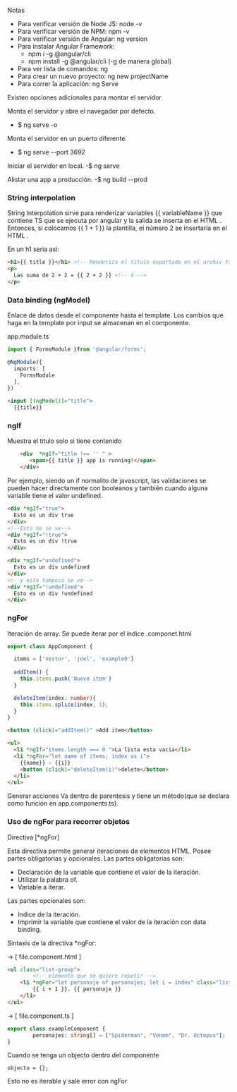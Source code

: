 Notas

* Para verificar versión de Node JS: node -v
* Para verificar versión de NPM: npm -v
* Para verificar versión de Angular: ng version
* Para instalar Angular Framework:
    - npm i -g @angular/cli
    - npm install -g @angular/cli (-g de manera global)
* Para ver lista de comandos: ng
* Para crear un nuevo proyecto: ng new projectName
* Para correr la aplicación: ng Serve




Existen opciones adicionales para montar el servidor

Monta el servidor y abre el navegador por defecto.
- $ ng serve -o

Monta el servidor en un puerto diferente.
- $ ng serve --port 3692

Iniciar el servidor en local.
-$ ng serve

Alistar una app a producción.
-$ ng build --prod 


### String interpolation

String Interpolation sirve para renderizar variables {{ variableName }} que contiene TS que se ejecuta por angular y la salida se inserta en el HTML .
Entonces, si colocamos {{ 1 + 1 }} la plantilla, el número 2 se insertaría en el HTML .

En un h1 seria asi:
```html
<h1>{{ title }}</h1> <!-- Renderiza el título exportado en el archiv ts -->
<p>
  Las suma de 2 + 2 = {{ 2 + 2 }} <!-- 4 -->
</p>


```

### Data binding (ngModel)

Enlace de datos desde el componente hasta el template. Los cambios que haga en la template por input se almacenan en el componente.

app.module.ts
```ts
import { FormsModule }from '@angular/forms';

@NgModule({
  imports: [
    FormsModule
  ],
})

```


```html
<input [(ngModel)]="title"> 
  {{title}}
```

### ngIf
Muestra el titulo solo si tiene contenido

```HTML
    <div  *ngIf="title !== '' " > 
       <span>{{ title }} app is running!</span>
    </div>
```
Por ejemplo, siendo un if normalito de javascript, las validaciones se pueden hacer directamente con booleanos y también cuando alguna variable tiene el valor undefined.

```html
<div *ngIf="true">
  Esto es un div true
</div>
<!--Esto no se ve-->
<div *ngIf="!true">
  Esto es un div !true
</div>

<div *ngIf="undefined">
  Esto es un div undefined
</div>
<!--y esto tampoco se ve-->
<div *ngIf="!undefined">
  Esto es un div !undefined
</div>
```

### ngFor

Iteración de array. Se puede iterar por el índice
.componet.html
```ts
export class AppComponent {

  items = ['nestor', 'joel', 'example0']
 
  addItem() {
    this.items.push('Nuevo item')
  }

  deleteItem(index: number){
    this.items.splice(index, 1);
  }
}


```



```html
<button (click)="addItem()" >Add item</button>

<ul>
  <li *ngIf="items.length === 0 ">La lista esta vacia</li>
  <li *ngFor="let name of items; index as i">
    {{name}} - {{i}}
    <button (click)="deleteItem(i)">delete</button>
  </li>
</ul>

```
Generar acciones
Va dentro de parentesis y tiene un método(que se declara como función en app.components.ts).


### Uso de ngFor para recorrer objetos

Directiva [*ngFor]

Esta directiva permite generar iteraciones de elementos HTML. Posee partes obligatorias y opcionales.
Las partes obligatorias son:

* Declaración de la variable que contiene el valor de la iteración.
* Utilizar la palabra of.
* Variable a iterar.

Las partes opcionales son:

* Indice de la iteración.
* Imprimir la variable que contiene el valor de la iteración con data binding.

Sintaxis de la directiva *ngFor:

→ [ file.component.html ]
```html
<ul class="list-group">
		<!-- elemento que se quiere repetir -->
    <li *ngFor="let personaje of personajes; let i = index" class="list-group-item">
        {{ i + 1 }}. {{ personaje }}
    </li>
</ul>

```
→ [ file.component.ts ]
```ts
export class exampleComponent {
		personajes: string[] = ["Spiderman", "Venom", "Dr. Octopus"];
}

```
Cuando se tenga un objecto dentro del componente

```
objecto = {};
```
Esto no es iterable y sale error con ngFor
<!-- <div *ngFor="let item of objecto" ></div> Error ya que es un objecto-->
